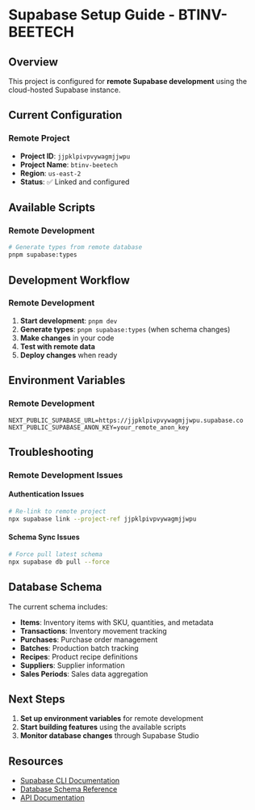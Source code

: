 # Supabase Setup Guide - BTINV-BEETECH

## Overview

This project is configured for **remote Supabase development** using the cloud-hosted Supabase instance.

## Current Configuration

### Remote Project

- **Project ID**: `jjpklpivpvywagmjjwpu`
- **Project Name**: `btinv-beetech`
- **Region**: `us-east-2`
- **Status**: ✅ Linked and configured

## Available Scripts

### Remote Development

```bash
# Generate types from remote database
pnpm supabase:types
```

## Development Workflow

### Remote Development

1. **Start development**: `pnpm dev`
2. **Generate types**: `pnpm supabase:types` (when schema changes)
3. **Make changes** in your code
4. **Test with remote data**
5. **Deploy changes** when ready

## Environment Variables

### Remote Development

```env
NEXT_PUBLIC_SUPABASE_URL=https://jjpklpivpvywagmjjwpu.supabase.co
NEXT_PUBLIC_SUPABASE_ANON_KEY=your_remote_anon_key
```

## Troubleshooting

### Remote Development Issues

#### Authentication Issues

```bash
# Re-link to remote project
npx supabase link --project-ref jjpklpivpvywagmjjwpu
```

#### Schema Sync Issues

```bash
# Force pull latest schema
npx supabase db pull --force
```

## Database Schema

The current schema includes:

- **Items**: Inventory items with SKU, quantities, and metadata
- **Transactions**: Inventory movement tracking
- **Purchases**: Purchase order management
- **Batches**: Production batch tracking
- **Recipes**: Product recipe definitions
- **Suppliers**: Supplier information
- **Sales Periods**: Sales data aggregation

## Next Steps

1. **Set up environment variables** for remote development
2. **Start building features** using the available scripts
3. **Monitor database changes** through Supabase Studio

## Resources

- [Supabase CLI Documentation](https://supabase.com/docs/reference/cli)
- [Database Schema Reference](docs/data-model.md)
- [API Documentation](docs/api-documentation.md)
